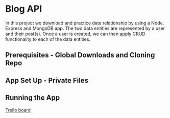# Blog API
In this project we download and practice data relationship by using a Node, Express and MongoDB app. The two data entities are represented by a user and their post(s). Once a user is created, we can then apply CRUD functionality to each of the data entities. 
## Prerequisites - Global Downloads and Cloning Repo

## App Set Up - Private Files

## Running the App









[Trello board](https://trello.com/b/a2z1tiWO/unit-2-project)
